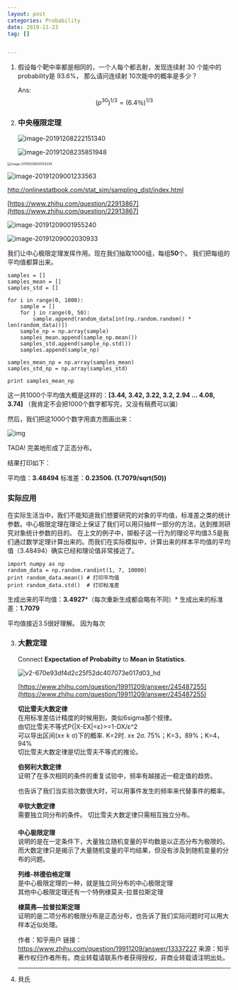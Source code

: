 ```yaml
---
layout: post
categories: Probability
date: 2019-11-23
tag: [] 


---
```




1. 假设每个靶中率都是相同的，一个人每个都去射，发现连续射 30 个能中的probability是 93.6%， 那么请问连续射 10次能中的概率是多少？

   Ans: 
   $$
   (p^{30})^{1/3} = (6.4％)^{1/3}
   $$
   



2. ### 中央極限定理

   ![image-20191208222151340](https://tva1.sinaimg.cn/large/006tNbRwly1g9pohhkh7lj318s0owaql.jpg)

   ![image-20191208235851948](https://tva1.sinaimg.cn/large/006tNbRwly1g9prafd63wj310i0hannw.jpg)

<img src="https://tva1.sinaimg.cn/large/006tNbRwly1g9prfrtf57j30we0actm4.jpg" alt="image-20191209000154339" style="zoom:50%;" />

![image-20191209001233563](https://tva1.sinaimg.cn/large/006tNbRwly1g9pronm5amj30t20ly4jg.jpg)

http://onlinestatbook.com/stat_sim/sampling_dist/index.html

[https://www.zhihu.com/question/22913867](https://www.zhihu.com/question/22913867)

![image-20191209001955240](https://tva1.sinaimg.cn/large/006tNbRwly1g9prwbrwlij318p0u010k.jpg)

![image-20191209002030933](https://tva1.sinaimg.cn/large/006tNbRwly1g9prwxvy3oj31840u0qal.jpg)

我们让中心极限定理发挥作用。现在我们抽取1000组，每组**50**个。
我们把每组的平均值都算出来。

```text
samples = []
samples_mean = []
samples_std = []

for i in range(0, 1000):
    sample = []
    for j in range(0, 50):
        sample.append(random_data[int(np.random.random() * len(random_data))])
    sample_np = np.array(sample)
    samples_mean.append(sample_np.mean())
    samples_std.append(sample_np.std())
    samples.append(sample_np)

samples_mean_np = np.array(samples_mean)
samples_std_np = np.array(samples_std)

print samples_mean_np
```

这一共1000个平均值大概是这样的：**[3.44, 3.42, 3.22, 3.2, 2.94 … 4.08, 3.74]** （我肯定不会把1000个数字都写完，又没有稿费可以骗）

然后，我们把这1000个数字用直方图画出来：

![img](https://pic3.zhimg.com/80/v2-3d1871cc5a1bbfdd5610b0c070d0a032_hd.png)

TADA! 完美地形成了正态分布。

结果打印如下：

平均值：**3.48494**
标准差：**0.23506.  (1.7079/sqrt(50))**

### 实际应用

在实际生活当中，我们不能知道我们想要研究的对象的平均值，标准差之类的统计参数。中心极限定理在理论上保证了我们可以用只抽样一部分的方法，达到推测研究对象统计参数的目的。
在上文的例子中，掷骰子这一行为的理论平均值3.5是我们通过数学定理计算出来的。而我们在实际模拟中，计算出来的样本平均值的平均值（3.48494）确实已经和理论值非常接近了。

```text
import numpy as np 
random_data = np.random.randint(1, 7, 10000)
print random_data.mean() # 打印平均值
print random_data.std()  # 打印标准差
```

生成出来的平均值：**3.4927***（每次重新生成都会略有不同）*
生成出来的标准差：**1.7079**

平均值接近3.5很好理解。 因为每次

3. ### 大數定理

   Connect **Expectation of Probabilty** to **Mean in Statistics**.

   ![v2-670e93df4d2c25f52dc407073e017d03_hd](https://tva1.sinaimg.cn/large/006tNbRwly1g9psliag72j30f00pu3zv.jpg)

   [https://www.zhihu.com/question/19911209/answer/245487255](https://www.zhihu.com/question/19911209/answer/245487255)

   **切比雪夫大数定律**   
   在用标准差估计精度的时候用到，类似6sigma那个规律。   
    由切比雪夫不等式P{|X-EX|<ε}>=1-DX/ε^2    
   可以导出区间(x± k σ)下的概率. K=2时. x± 2σ. 75%；K=3，89%；K=4，94%    
   切比雪夫大数定律是切比雪夫不等式的推论。   

   **伯努利大数定律**   
   证明了在多次相同的条件的重复试验中，频率有越接近一稳定值的趋势。   

   也告诉了我们当实验次数很大时，可以用事件发生的频率来代替事件的概率。   

   **辛钦大数定律**    
   需要独立同分布的条件。 切比雪夫大数定律只需相互独立分布。   
   　   
   **中心极限定理**   
   说明的是在一定条件下，大量独立随机变量的平均数是以正态分布为极限的。   
    而大数定律只是揭示了大量随机变量的平均结果，但没有涉及到随机变量的分布的问题。    

   **列维-林德伯格定理**   
   是中心极限定理的一种，就是独立同分布的中心极限定理   
   其他中心极限定理还有一个特例棣莫夫-拉普拉斯定理   

   **棣莫弗—拉普拉斯定理**   
   证明的是二项分布的极限分布是正态分布，也告诉了我们实际问题时可以用大样本近似处理。

   

   作者：知乎用户
   链接：https://www.zhihu.com/question/19911209/answer/13337227
   来源：知乎
   著作权归作者所有。商业转载请联系作者获得授权，非商业转载请注明出处。

   ------

   

4. 貝氏